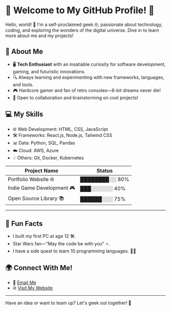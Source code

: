 # 🌟 Welcome to My GitHub Profile! 🌟

Hello, world! 👋 I'm a self-proclaimed geek 🤓, passionate about technology, coding, and exploring the wonders of the digital universe. Dive in to learn more about me and my projects!

## 🔧 About Me
- 🖥️ **Tech Enthusiast** with an insatiable curiosity for software development, gaming, and futuristic innovations.
- 🔍 Always learning and experimenting with new frameworks, languages, and tools.
- 🎮 Hardcore gamer and fan of retro consoles—8-bit dreams never die!
- 💬 Open to collaboration and brainstorming on cool projects!

## 💻 My Skills
- 🌐 Web Development: HTML, CSS, JavaScript
- 🛠️ Frameworks: React.js, Node.js, Tailwind CSS
- 📊 Data: Python, SQL, Pandas
- ☁️ Cloud: AWS, Azure
- 💡 Others: Git, Docker, Kubernetes


| **Project Name**           | **Status**         |
|-----------------------------|--------------------|
| Portfolio Website 🌐        | ████████░░ 80%     |
| Indie Game Development 🎮   | ███░░░░░░ 40%      |
| Open Source Library 📚      | ██████░░░ 75%      |

---

## 🎉 Fun Facts
- I built my first PC at age 12 🛠️.
- Star Wars fan—"May the code be with you" ⭐.
- I have a side quest to learn 10 programming languages. 🧙‍♂️

## 🌍 Connect With Me!
- 💌 [Email Me](edgar@cyborgjedi.com)
- 🌐 [Visit My Website](https://cyborgjedi.com)
---

Have an idea or want to team up? Let's geek out together! 🚀
